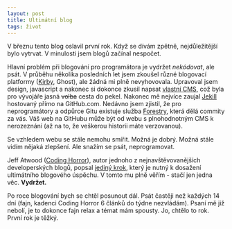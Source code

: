 ```yaml
---
layout: post
title: Ultimátní blog
tags: život
---
```


V březnu tento blog oslavil první rok. Když se dívám zpětně,
nejdůležitější bylo vytrvat. V minulosti jsem blogů začínal
nespočet.

Hlavní problém při blogování pro programátora je vydržet *nekódovat*,
ale psát. V průběhu několika posledních let jsem zkoušel různé blogovací
platformy ([Kirby](https://getkirby.com/), Ghost), ale žádná mi plně nevyhovovala. Upravoval jsem design,
javascript a nakonec si dokonce zkusil napsat [vlastní CMS](https://github.com/sand-dollar/ixCMS),
což byla pro vývojáře jasná ~~volba~~ cesta do pekel. Nakonec mě nejvíce zaujal [Jekill](https://jekyllrb.com/)
hostovaný přímo na GitHub.com. Nedávno jsem zjistil, že pro neprogramátory a odpůrce Gitu existuje
služba [Forestry](https://forestry.io/), která dělá commity za vás.
Váš web na GitHubu může být od webu s plnohodnotným CMS k nerozeznání
(až na to, že veškerou historii máte verzovanou).

Se vzhledem webu se stále nemohu smířit. Možná je dobrý. Možná stále vidím
nějaká zlepšení. Ale snažím se psát, neprogramovat.

Jeff Atwood ([Coding Horror](https://blog.codinghorror.com)), autor jednoho z nejnavštěvovanějších
developerských blogů, popsal [jediný krok](https://blog.codinghorror.com/how-to-achieve-ultimate-blog-success-in-one-easy-step/),
který je nutný k dosažení ultimátního blogového úspěchu. V tomto mu plně věřím -
stačí jen jedna věc. **Vydržet.**

Po roce blogování bych se chtěl posunout dál. Psát častěji než každých 14 dní
(fajn, kadenci Coding Horror 6 článků do týdne nezvládám). Psaní mě již nebolí,
je to dokonce fajn relax a témat mám spousty. Jo, chtělo to rok. První rok je těžký.

